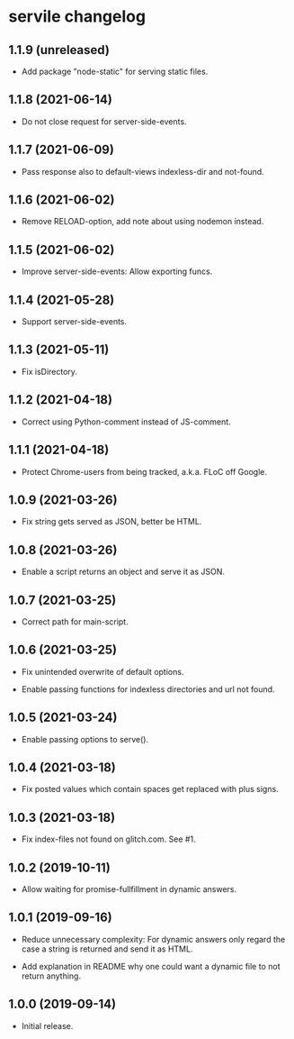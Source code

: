 # servile changelog


## 1.1.9 (unreleased)

* Add package "node-static" for serving static files.

## 1.1.8 (2021-06-14)

* Do not close request for server-side-events.

## 1.1.7 (2021-06-09)

* Pass response also to default-views indexless-dir and not-found.

## 1.1.6 (2021-06-02)

* Remove RELOAD-option, add note about using nodemon instead.

## 1.1.5 (2021-06-02)

* Improve server-side-events: Allow exporting funcs.

## 1.1.4 (2021-05-28)

* Support server-side-events.

## 1.1.3 (2021-05-11)

* Fix isDirectory.

## 1.1.2 (2021-04-18)

* Correct using Python-comment instead of JS-comment.

## 1.1.1 (2021-04-18)

* Protect Chrome-users from being tracked, a.k.a. FLoC off Google.

## 1.0.9 (2021-03-26)

* Fix string gets served as JSON, better be HTML.

## 1.0.8 (2021-03-26)

* Enable a script returns an object and serve it as JSON.

## 1.0.7 (2021-03-25)

* Correct path for main-script.

## 1.0.6 (2021-03-25)

* Fix unintended overwrite of default options.

* Enable passing functions for indexless directories and url not found.

## 1.0.5 (2021-03-24)

* Enable passing options to serve().

## 1.0.4 (2021-03-18)

* Fix posted values which contain spaces get replaced with plus signs.

## 1.0.3 (2021-03-18)

* Fix index-files not found on glitch.com. See #1.


## 1.0.2 (2019-10-11)

* Allow waiting for promise-fullfillment in dynamic answers.


## 1.0.1 (2019-09-16)

* Reduce unnecessary complexity: For dynamic answers only
  regard the case a string is returned and send it as HTML.

* Add explanation in README why one could want a dynamic file
  to not return anything.


## 1.0.0 (2019-09-14)

* Initial release.
